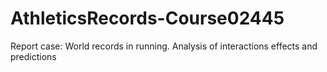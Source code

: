 # AthleticsRecords-Course02445
Report case: World records in running.  Analysis of interactions effects and predictions
